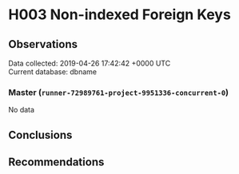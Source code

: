 # H003 Non-indexed Foreign Keys #

## Observations ##
Data collected: 2019-04-26 17:42:42 +0000 UTC  
Current database: dbname  

### Master (`runner-72989761-project-9951336-concurrent-0`) ###


No data


## Conclusions ##


## Recommendations ##

